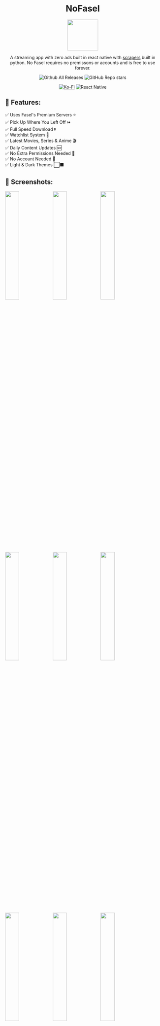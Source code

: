 <h1 align="center">NoFasel</h1>

<p align="center">
   <img src="https://imgpile.com/images/d0xOt8.png" width="100px" height="100px">
</p>

<div align="center">

A streaming app with zero ads built in react native with [scrapers](https://github.com/N0-0NE-Dev/no-fasel-scrapers) built in python. No Fasel requires no premissons or accounts and is free to use forever.

![Github All Releases](https://img.shields.io/github/downloads/N0-0NE-Dev/NoFasel/total.svg?style=for-the-badge)
![GitHub Repo stars](https://img.shields.io/github/stars/N0-0NE-Dev/NoFasel?style=for-the-badge&color=gold)

[![Ko-Fi](https://img.shields.io/badge/Ko--fi-F16061?style=for-the-badge&logo=ko-fi&logoColor=white)](https://ko-fi.com/ahmedbadawe)
![React Native](https://img.shields.io/badge/react_native-%2320232a.svg?style=for-the-badge&logo=react&logoColor=%2361DAFB)

</div>

## 📖 Features:

✅ Uses Fasel's Premium Servers ⭐  
✅ Pick Up Where You Left Off ⏩  
✅ Full Speed Download ⏬  
✅ Watchlist System 📃  
✅ Latest Movies, Series & Anime 🎬  
✅ Daily Content Updates 🆕  
✅ No Extra Permissions Needed 🚫  
✅ No Account Needed 🚫  
✅ Light & Dark Themes ⬜⬛

## 📱 Screenshots:

   <p float="left">
      <img src="https://imgpile.com/images/d0xSx4.jpg" width="30%" /> 
      <img src="https://imgpile.com/images/d0x6kk.jpg" width="30%" /> 
      <img src="https://imgpile.com/images/d0x3iu.jpg" width="30%" /> 
      <img src="https://imgpile.com/images/d0xpnM.jpg" width="30%" /> 
      <img src="https://imgpile.com/images/d0xZo2.jpg" width="30%" /> 
      <img src="https://imgpile.com/images/d0xaZG.jpg" width="30%" /> 
      <img src="https://imgpile.com/images/d0xjda.jpg" width="30%" /> 
      <img src="https://imgpile.com/images/d0xyrX.jpg" width="30%" /> 
      <img src="https://imgpile.com/images/d0K4vh.jpg" width="30%" /> 
   </p>

## 🪲 Bugs:

Please check the open and closed issues, update the app to the latest version and restart it at least twice before opening any issues.

## ⬇️ Download:

Go to [releases](https://github.com/N0-0NE-Dev/NoFasel/releases) page and download the latest release or you can download it from [IzzyOnDroid](https://apt.izzysoft.de/fdroid/index/apk/com.n00nedev.nofasel) to get automatic updates.

<a href="https://apt.izzysoft.de/fdroid/index/apk/com.n00nedev.nofasel">
   <img src="https://gitlab.com/IzzyOnDroid/repo/-/raw/master/assets/IzzyOnDroid.png" width="40%">
</a>
